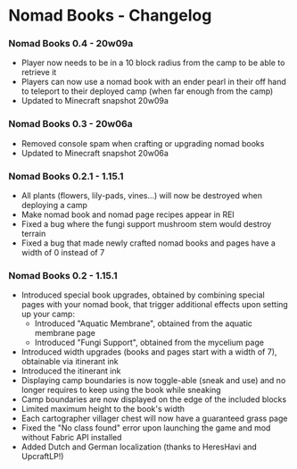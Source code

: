 # Nomad Books - Changelog

### Nomad Books 0.4 - 20w09a

- Player now needs to be in a 10 block radius from the camp to be able to retrieve it
- Players can now use a nomad book with an ender pearl in their off hand to teleport to their deployed camp (when far enough from the camp)
- Updated to Minecraft snapshot 20w09a

### Nomad Books 0.3 - 20w06a

- Removed console spam when crafting or upgrading nomad books
- Updated to Minecraft snapshot 20w06a

### Nomad Books 0.2.1 - 1.15.1

- All plants (flowers, lily-pads, vines...) will now be destroyed when deploying a camp
- Make nomad book and nomad page recipes appear in REI
- Fixed a bug where the fungi support mushroom stem would destroy terrain
- Fixed a bug that made newly crafted nomad books and pages have a width of 0 instead of 7

### Nomad Books 0.2 - 1.15.1

- Introduced special book upgrades, obtained by combining special pages with your nomad book, that trigger additional effects upon setting up your camp:
  - Introduced "Aquatic Membrane", obtained from the aquatic membrane page
  - Introduced "Fungi Support", obtained from the mycelium page
- Introduced width upgrades (books and pages start with a width of 7), obtainable via itinerant ink
- Introduced the itinerant ink
- Displaying camp boundaries is now toggle-able (sneak and use) and no longer requires to keep using the book while sneaking
- Camp boundaries are now displayed on the edge of the included blocks
- Limited maximum height to the book's width
- Each cartographer villager chest will now have a guaranteed grass page
- Fixed the "No class found" error upon launching the game and mod without Fabric API installed
- Added Dutch and German localization (thanks to HeresHavi and UpcraftLP!)
